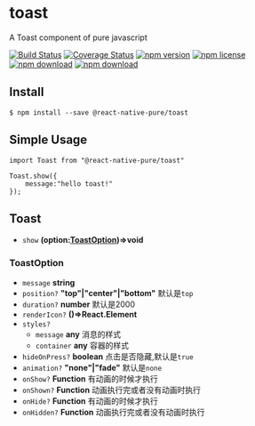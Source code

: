 # toast

A Toast component of pure javascript

[![Build Status](https://travis-ci.org/react-native-pure/toast.svg?branch=master)](https://travis-ci.org/react-native-pure/toast)
[![Coverage Status](https://coveralls.io/repos/github/react-native-pure/toast/badge.svg?branch=master)](https://coveralls.io/github/react-native-pure/toast?branch=master)
[![npm version](https://img.shields.io/npm/v/@react-native-pure/toast.svg)](https://www.npmjs.com/package/@react-native-pure/toast)
[![npm license](https://img.shields.io/npm/l/@react-native-pure/toast.svg)](https://www.npmjs.com/package/@react-native-pure/toast)
[![npm download](https://img.shields.io/npm/dm/@react-native-pure/toast.svg)](https://www.npmjs.com/package/@react-native-pure/toast)
[![npm download](https://img.shields.io/npm/dt/@react-native-pure/toast.svg)](https://www.npmjs.com/package/@react-native-pure/toast)

## Install

```
$ npm install --save @react-native-pure/toast
```

## Simple Usage

```
import Toast from "@react-native-pure/toast"

Toast.show({
    message:"hello toast!"
});

```

## Toast

- `show` **(option:[ToastOption](#toastoption))=>void**

### ToastOption

- `message` **string**
- `position?` **"top"|"center"|"bottom"**  默认是`top`
- `duration?` **number** 默认是2000
- `renderIcon?` **()=>React.Element**
- `styles?`
    - `message` **any** 消息的样式
    - `container` **any** 容器的样式
- `hideOnPress?` **boolean** 点击是否隐藏,默认是`true`
- `animation?` **"none"|"fade"** 默认是`none`
- `onShow?` **Function** 有动画的时候才执行
- `onShown?` **Function** 动画执行完或者没有动画时执行
- `onHide?` **Function** 有动画的时候才执行
- `onHidden?` **Function** 动画执行完或者没有动画时执行
